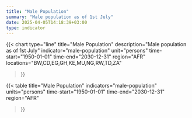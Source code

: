 ```yaml
---
title: "Male Population"
summary: "Male population as of 1st July"
date: 2025-04-05T14:18:39+03:00
type: indicator
---
```


{{< chart
    type="line"
    title="Male Population"
    description="Male population as of 1st July"
    indicator="male-population"
    unit="persons"
    time-start="1950-01-01"
    time-end="2030-12-31"
    region="AFR"
    locations="BW,CD,EG,GH,KE,MU,NG,RW,TD,ZA"
>}}

{{< table
    title="Male Population"
    indicators="male-population"
    units="persons"
    time-start="1950-01-01"
    time-end="2030-12-31"
    region="AFR"
>}}
